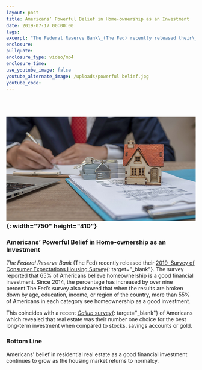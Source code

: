 ```yaml
---
layout: post
title: Americans’ Powerful Belief in Home-ownership as an Investment
date: 2019-07-17 00:00:00
tags:
excerpt: "The Federal Reserve Bank\_(The Fed) recently released their\_2019\_ Survey of Consumer Expectations Housing Survey. The survey reported that 65% of Americans believe homeownership is a good financial investment."
enclosure:
pullquote:
enclosure_type: video/mp4
enclosure_time:
use_youtube_image: false
youtube_alternate_image: /uploads/powerful belief.jpg
youtube_code:
---
```


### &nbsp;

### ![](/uploads/powerful-belief.jpg){: width="750" height="410"}

### Americans’ Powerful Belief in Home-ownership as an Investment

*The Federal Reserve Bank*&nbsp;(The Fed) recently released their&nbsp;[2019&nbsp; Survey of Consumer Expectations Housing Survey](https://www.newyorkfed.org/microeconomics/sce/housing#main){: target="_blank"}. The survey reported that 65% of Americans believe homeownership is a good financial investment. Since 2014, the percentage has increased by over nine percent.The Fed’s survey also showed that when the results are broken down by age, education, income, or region of the country, more than 55% of Americans in each category see homeownership as a good investment.

This coincides with a recent&nbsp;[*Gallup*&nbsp;survey](https://www.simplifyingthemarket.com/2019/05/23/4-most-popular-bottom-line-investments-in-america/?a=493612-8c0dbc3d035ab276a3307c7af975cf8a){: target="_blank"}&nbsp;of Americans which revealed that real estate was their number one choice for the best long-term investment when compared to stocks, savings accounts or gold.

### **Bottom Line**

Americans' belief in residential real estate as a good financial investment continues to grow as the housing market returns to normalcy.